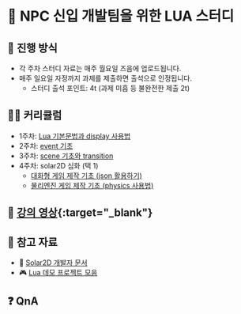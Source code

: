 # 🐣 NPC 신입 개발팀을 위한 LUA 스터디

## 🌳 진행 방식
* 각 주차 스터디 자료는 매주 월요일 즈음에 업로드됩니다.
* 매주 일요일 자정까지 과제를 제출하면 출석으로 인정됩니다.
	- 스터디 출석 포인트: 4t (과제 미흡 등 불완전한 제출 2t)

## 👩‍🏫 커리큘럼
* 1주차: [Lua 기본문법과 display 사용법](./study/week01.md)
* 2주차: [event 기초](./study/week02.md)
* 3주차: [scene 기초와 transition](./study/week03.md)
* 4주차: solar2D 심화 (택 1)
	- [대화형 게임 제작 기초 (json 활용하기)](./study/week04_1.md)
	- [물리엔진 게임 제작 기초 (physics 사용법)](./study/week04_2.md)

## 🎥 [강의 영상](https://www.youtube.com/playlist?list=PLga3qWRlaoi7n1gggte-CWx3YYsGt4QkK){:target="_blank"}

## 📌 참고 자료
* 🧡 [Solar2D 개발자 문서](https://docs.coronalabs.com/)
* 🎮 [Lua 데모 프로젝트 모음](https://docs.coronalabs.com/guide/programming/index.html#demo-projects)

## ❓ QnA

